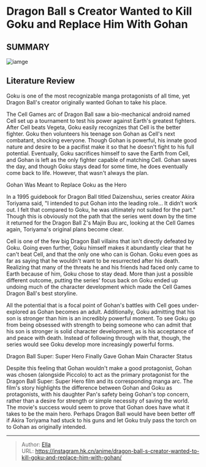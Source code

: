 # Dragon Ball s Creator Wanted to Kill Goku and Replace Him With Gohan


## SUMMARY 

![iamge](https://static1.srcdn.com/wordpress/wp-content/uploads/2021/08/Dragon-Ball-Goku-Dead-Gohan.jpg)

## Literature Review

Goku is one of the most recognizable manga protagonists of all time, yet Dragon Ball&#39;s creator originally wanted Gohan to take his place.





The Cell Games arc of Dragon Ball saw a bio-mechanical android named Cell set up a tournament to test his power against Earth&#39;s greatest fighters. After Cell beats Vegeta, Goku easily recognizes that Cell is the better fighter. Goku then volunteers his teenage son Gohan as Cell&#39;s next combatant, shocking everyone. Though Gohan is powerful, his innate good nature and desire to be a pacifist make it so that he doesn&#39;t fight to his full potential. Eventually, Goku sacrifices himself to save the Earth from Cell, and Gohan is left as the only fighter capable of matching Cell. Gohan saves the day, and though Goku stays dead for some time, he does eventually come back to life. However, that wasn&#39;t always the plan.





 Gohan Was Meant to Replace Goku as the Hero 
          

In a 1995 guidebook for Dragon Ball titled Daizenshuu, series creator Akira Toriyama said, &#34;I intended to put Gohan into the leading role... It didn’t work out. I felt that compared to Goku, he was ultimately not suited for the part.&#34; Though this is obviously not the path that the series went down by the time it returned for the Dragon Ball Z&#39;s Majin Buu arc, looking at the Cell Games again, Toriyama&#39;s original plans become clear.

Cell is one of the few big Dragon Ball villains that isn&#39;t directly defeated by Goku. Going even further, Goku himself makes it abundantly clear that he can&#39;t beat Cell, and that the only one who can is Gohan. Goku even goes as far as saying that he wouldn&#39;t want to be resurrected after his death. Realizing that many of the threats he and his friends had faced only came to Earth because of him, Goku chose to stay dead. More than just a possible different outcome, putting the series&#39; focus back on Goku ended up undoing much of the character development which made the Cell Games Dragon Ball&#39;s best storyline.




All the potential that is a focal point of Gohan&#39;s battles with Cell goes under-explored as Gohan becomes an adult. Additionally, Goku admitting that his son is stronger than him is an incredibly powerful moment. To see Goku go from being obsessed with strength to being someone who can admit that his son is stronger is solid character development, as is his acceptance of and peace with death. Instead of following through with that, though, the series would see Goku develop more increasingly powerful forms.



 Dragon Ball Super: Super Hero Finally Gave Gohan Main Character Status 
          

Despite this feeling that Gohan wouldn&#39;t make a good protagonist, Gohan was chosen (alongside Piccolo) to act as the primary protagonist for the Dragon Ball Super: Super Hero film and its corresponding manga arc. The film&#39;s story highlights the difference between Gohan and Goku as protagonists, with his daughter Pan&#39;s safety being Gohan&#39;s top concern, rather than a desire for strength or simple necessity of saving the world. The movie&#39;s success would seem to prove that Gohan does have what it takes to be the main hero. Perhaps Dragon Ball would have been better off if Akira Toriyama had stuck to his guns and let Goku truly pass the torch on to Gohan as originally intended.






---

> Author: [Ella](https://instagram.hk.cn/)  
> URL: https://instagram.hk.cn/anime/dragon-ball-s-creator-wanted-to-kill-goku-and-replace-him-with-gohan/  

